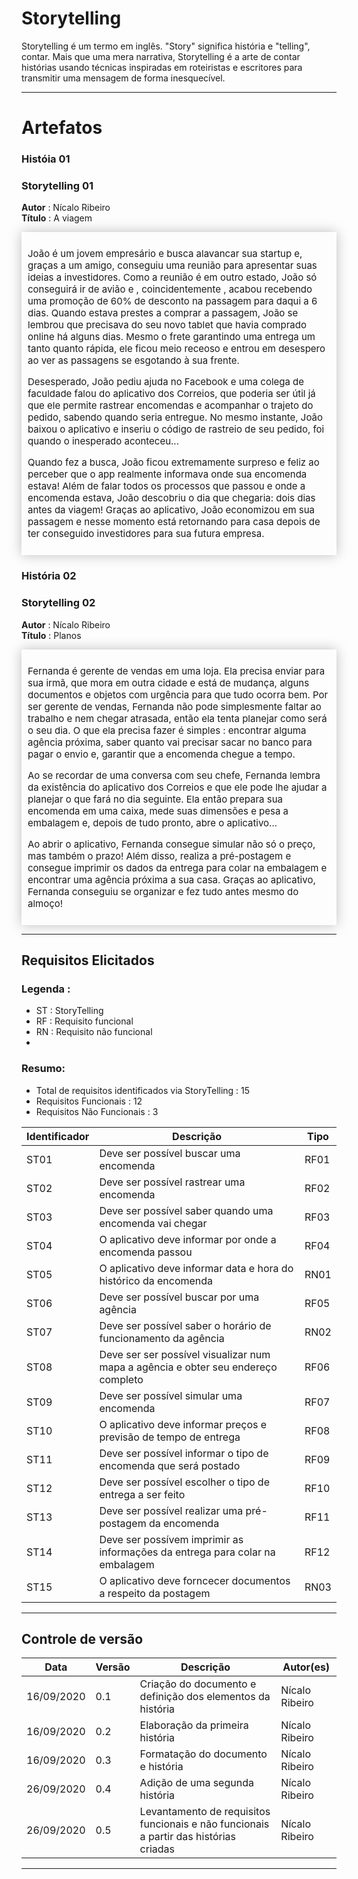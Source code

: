 # Storytelling

Storytelling é um termo em inglês. "Story" significa história e "telling", contar. Mais que uma mera narrativa, Storytelling é a arte de contar histórias usando técnicas inspiradas em roteiristas e escritores para transmitir uma mensagem de forma inesquecível.

---

# Artefatos

### Históia 01   

### Storytelling 01
**Autor** : Nícalo Ribeiro  
**Título** : A viagem  

<div style="-webkit-box-shadow: 0px 0px 19px 0px rgba(0,0,0,0.25);
-moz-box-shadow: 0px 0px 19px 0px rgba(0,0,0,0.25);
box-shadow: 0px 0px 19px 0px rgba(0,0,0,0.25); padding:10px">
  
<p style="font-size: 15px">João é um jovem empresário e busca alavancar sua startup e, graças a um amigo, conseguiu uma reunião para apresentar suas ideias a investidores. Como a reunião é em outro estado, João só conseguirá ir de avião e , coincidentemente , acabou recebendo uma promoção de 60% de desconto na passagem para daqui a 6 dias. Quando estava prestes a comprar a passagem, João se lembrou que precisava do seu novo tablet que havia comprado online há alguns dias. Mesmo o frete garantindo uma entrega um tanto quanto rápida, ele ficou meio receoso e entrou em desespero ao ver as passagens se esgotando à sua frente.</p>
<p style="font-size: 15px">Desesperado, João pediu ajuda no Facebook e uma colega de faculdade falou do aplicativo dos Correios, que poderia ser útil já que ele permite rastrear encomendas e acompanhar o trajeto do pedido, sabendo quando seria entregue. No mesmo instante, João baixou o aplicativo e inseriu o código de rastreio de seu pedido, foi quando o inesperado aconteceu...</p>
<p style="font-size: 15px">Quando fez a busca, João ficou extremamente surpreso e feliz ao perceber que o app realmente informava onde sua encomenda estava! Além de falar todos os processos que passou e onde a encomenda estava, João descobriu o dia que chegaria: dois dias antes da viagem! 
Graças ao aplicativo, João economizou em sua passagem e nesse momento está retornando para casa depois de ter conseguido investidores para sua futura empresa.</p>
</div>

### História 02  

### Storytelling 02  
**Autor** : Nícalo Ribeiro    
**Título** : Planos   

<div style="-webkit-box-shadow: 0px 0px 19px 0px rgba(0,0,0,0.25);
-moz-box-shadow: 0px 0px 19px 0px rgba(0,0,0,0.25);
box-shadow: 0px 0px 19px 0px rgba(0,0,0,0.25); padding:10px">
  
<p style="font-size: 15px">Fernanda é gerente de vendas em uma loja. Ela precisa enviar para sua irmã, que mora em outra cidade e está de mudança, alguns documentos e objetos com urgência para que tudo ocorra bem. Por ser gerente de vendas, Fernanda não pode simplesmente faltar ao trabalho e nem chegar atrasada, então ela tenta planejar como será o seu dia. O que ela precisa fazer é simples : encontrar alguma agência próxima, saber quanto vai precisar sacar no banco para pagar o envio e, garantir que a encomenda chegue a tempo. </p>
<p style="font-size: 15px"> Ao se recordar de uma conversa com seu chefe, Fernanda lembra da existência do aplicativo dos Correios e que ele pode lhe ajudar a planejar o que fará no dia seguinte. Ela então prepara sua encomenda em uma caixa, mede suas dimensões e pesa a embalagem e, depois de tudo pronto, abre o aplicativo... </p>
<p style="font-size: 15px">Ao abrir o aplicativo, Fernanda consegue simular não só o preço, mas também o prazo! Além disso, realiza a pré-postagem e consegue imprimir os dados da entrega para colar na embalagem e encontrar uma agência próxima a sua casa. Graças ao aplicativo, Fernanda conseguiu se organizar e fez tudo antes mesmo do almoço!</p>
</div>


---

## Requisitos Elicitados

### Legenda :

- ST : StoryTelling
- RF : Requisito funcional
- RN : Requisito não funcional
- 
### Resumo:

- Total de requisitos identificados via StoryTelling : 15
- Requisitos Funcionais : 12
- Requisitos Não Funcionais : 3

| Identificador | Descrição                                                                              | Tipo  |
| ------------- | -------------------------------------------------------------------------------------- | ----- |
| ST01          | Deve ser possível buscar uma encomenda                                                 | RF01  |
| ST02          | Deve ser possível rastrear uma encomenda                                               | RF02  |
| ST03          | Deve ser possível saber quando uma encomenda vai chegar                                | RF03  |
| ST04          | O aplicativo deve informar por onde a encomenda passou                                 | RF04  |
| ST05          | O aplicativo deve informar data e hora do histórico da encomenda                       | RN01  |
| ST06          | Deve ser possível buscar por uma agência                                               | RF05  |
| ST07          | Deve ser possível saber o horário de funcionamento da agência                          | RN02  |
| ST08          | Deve ser ser possível visualizar num mapa a agência e obter seu endereço completo      | RF06  |
| ST09          | Deve ser possível simular uma encomenda                                                | RF07  |
| ST10          | O aplicativo deve informar preços e previsão de tempo de entrega                       | RF08  |
| ST11          | Deve ser possível informar o tipo de encomenda que será postado                        | RF09  |
| ST12          | Deve ser possível escolher o tipo de entrega a ser feito                               | RF10  |
| ST13          | Deve ser possível realizar uma pré-postagem da encomenda                               | RF11  |
| ST14          | Deve ser possívem imprimir as informações da entrega para colar na embalagem           | RF12  |
| ST15          | O aplicativo deve forncecer documentos a respeito da postagem                          | RN03  |


- - - 

## Controle de versão

| Data       | Versão | Descrição                                                  | Autor(es)      |
| ---------- | ------ | ---------------------------------------------------------- | -------------- |
| 16/09/2020 | 0.1    | Criação do documento e definição dos elementos da história | Nícalo Ribeiro |
| 16/09/2020 | 0.2    | Elaboração da primeira história                            | Nícalo Ribeiro |
| 16/09/2020 | 0.3    | Formatação do documento e história                         | Nícalo Ribeiro |
| 26/09/2020 | 0.4    | Adição de uma segunda história                             | Nícalo Ribeiro |
| 26/09/2020 | 0.5    | Levantamento de requisitos funcionais e não funcionais a partir das histórias criadas | Nícalo Ribeiro |

---
